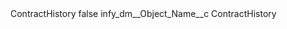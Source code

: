 <?xml version="1.0" encoding="UTF-8"?>
<CustomMetadata xmlns="http://soap.sforce.com/2006/04/metadata" xmlns:xsi="http://www.w3.org/2001/XMLSchema-instance" xmlns:xsd="http://www.w3.org/2001/XMLSchema">
    <label>ContractHistory</label>
    <protected>false</protected>
    <values>
        <field>infy_dm__Object_Name__c</field>
        <value xsi:type="xsd:string">ContractHistory</value>
    </values>
</CustomMetadata>
